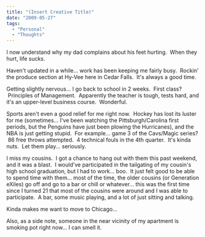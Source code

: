 ```yaml
---
title: "(Insert Creative Title)"
date: "2009-05-27"
tags:
  - "Personal"
  - "Thoughts"
---
```


I now understand why my dad complains about his feet hurting.  When they hurt, life sucks.

Haven't updated in a while... work has been keeping me fairly busy.  Rockin' the produce section at Hy-Vee here in Cedar Falls.  It's always a good time.

Getting slightly nervous... I go back to school in 2 weeks.  First class?  Principles of Management.  Apparently the teacher is tough, tests hard, and it's an upper-level business course.  Wonderful.

Sports aren't even a good relief for me right now.  Hockey has lost its luster for me (sometimes... I've been watching the Pittsburgh/Carolina first periods, but the Penguins have just been plowing the Hurricanes), and the NBA is just getting stupid.  For example... game 3 of the Cavs/Magic series?  86 free throws attempted.  4 technical fouls in the 4th quarter.  It's kinda nuts.  Let them play... seriously.

I miss my cousins.  I got a chance to hang out with them this past weekend, and it was a blast.  I would've participated in the tailgating of my cousin's high school graduation, but I had to work... boo.  It just felt good to be able to spend time with them... most of the time, the older cousins (or Generation eXiles) go off and go to a bar or chill or whatever... this was the first time since I turned 21 that most of the cousins were around and I was able to participate.  A bar, some music playing, and a lot of just sitting and talking.

Kinda makes me want to move to Chicago...

Also, as a side note, someone in the near vicinity of my apartment is smoking pot right now... I can smell it.
